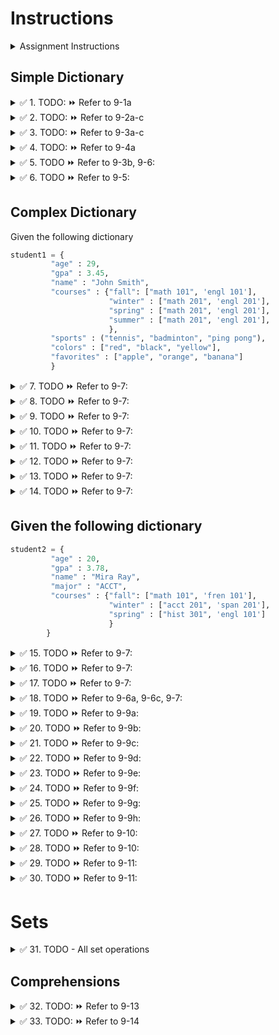 # Instructions


<details>
  <summary>
    Assignment Instructions
  </summary>

- In replit under bonuses folder -> Create a file named exam2bonus3.py
- In that file, create a function called all_todos() - use pass keyword in the function body for now
- Create a function for each todo for example TODO 1 will be in todo1()
- Call todo1() in all_todos() after the pass keyword
- Import the bonuses/exam2bonus3 module in main. Call all_todos() in main.py
- As you complete each todo, comment out the function call to that todo
- You may use the default print statement or suchi_print
</details>


## Simple Dictionary

<details>
  <summary>
    ✅ 1. TODO: ⏩ Refer to 9-1a
  </summary>

  Create an empty dictionary and print it
</details>


<details>
  <summary>
    ✅ 2. TODO: ⏩ Refer to 9-2a-c
  </summary>

  Create a dictionary with following values using all the three methods and print it

  code -> "101"  
  title -> "Twilight"  
  price -> 25.99  
  copies -> 5
</details>


<details>
  <summary>
    ✅ 3. TODO: ⏩ Refer to 9-3a-c
  </summary>

  In the above created dictionary, find the value using the user input key, without raising an exception 

  ```python
  # 3. @TODO3a-c: Access dictionary values given the key
  key = input("Enter the key to access value: ")

  # a. Using exception handling


  # b. Using IF statement


  # c. Using the method

  ```
</details>


<details>
  <summary>
    ✅ 4. TODO: ⏩ Refer to 9-4a
  </summary>
  Change the book title to - Eclipse
</details>


<details>
  <summary>
    ✅ 5. TODO ⏩ Refer to 9-3b, 9-6:
  </summary>

  - Delete dictionary element at user-specified key
  - Without raising an exception
  - Hint: Use in operator to check if key exists

  ```python
  key = input("Enter the key to delete its value: ")
  ```
</details>


<details>
  <summary>
    ✅ 6. TODO ⏩ Refer to 9-5:
  </summary>
  Print how many data elements (key/value pairs) are there in your dictionary
</details>


## Complex Dictionary
Given the following dictionary
```python
student1 = {
         "age" : 29,
         "gpa" : 3.45,
         "name" : "John Smith",
         "courses" : {"fall": ["math 101", 'engl 101'],
                      "winter" : ["math 201", 'engl 201'],
                      "spring" : ["math 201", 'engl 201'],
                      "summer" : ["math 201", 'engl 201'],
                      },
         "sports" : ("tennis", "badminton", "ping pong"),
         "colors" : ["red", "black", "yellow"],
         "favorites" : ["apple", "orange", "banana"]
         }
```


<details>
  <summary>
    ✅ 7. TODO ⏩ Refer to 9-7:
  </summary>

Print the name and age of the student like this

NAME: John Smith  
AGE: 29  

🚩 Use the dictionary keys, don't hard-code the word NAME or AGE
</details>


<details>
  <summary>
    ✅ 8. TODO ⏩ Refer to 9-7:
  </summary>
  
  Print the colors of the student each in one line, must look like this  
  red  
  black  
  yellow
</details>


<details>
  <summary>
    ✅ 9. TODO ⏩ Refer to 9-7:
  </summary>

  Print the courses taken by the student in fall, like this  
  
  MATH 101  
  ENGL 101
</details>


<details>
  <summary>
    ✅ 10. TODO ⏩ Refer to 9-7:
  </summary>
  Change the student's age to 19
</details>


<details>
  <summary>
    ✅ 11. TODO ⏩ Refer to 9-7:
  </summary>
  Add pear to the student's favorite fruits (you may add at the end)
</details>


<details>
  <summary>
    ✅ 12. TODO ⏩ Refer to 9-7:
  </summary>
  Register student for acct 101 in Fall
</details>

<details>
  <summary>
    ✅ 13. TODO ⏩ Refer to 9-7:
  </summary>
  Drop student from math 101 in winter
</details>


<details>
  <summary>
    ✅ 14. TODO ⏩ Refer to 9-7:
  </summary>
</details>


## Given the following dictionary
```python
student2 = {
         "age" : 20,
         "gpa" : 3.78,
         "name" : "Mira Ray",
         "major" : "ACCT",
         "courses" : {"fall": ["math 101", 'fren 101'],
                      "winter" : ["acct 201", 'span 201'],
                      "spring" : ["hist 301", 'engl 101']
                      }
        }
```


<details>
  <summary>
    ✅ 15. TODO ⏩ Refer to 9-7:
  </summary>
  Add pink as one of the favorite colors (colors must be a list)
</details>


<details>
  <summary>
    ✅ 16. TODO ⏩ Refer to 9-7:
  </summary>
  Add pickleball and volleyball as the student's sports (sports must be a tuple)
</details>


<details>
  <summary>
    ✅ 17. TODO ⏩ Refer to 9-7:
  </summary>
  Add two courses for this student for summer - engl 202 and span 304
</details>


<details>
  <summary>
    ✅ 18. TODO ⏩ Refer to 9-6a, 9-6c, 9-7:
  </summary>
  
  Write a statement to delete the student's favorite fruits   
  
  💡 Hint:
  - key doesn't exist for this student, so you must
  - check if key is present using in operator
  - then write the del statement
</details>


<details>
  <summary>
    ✅ 19. TODO ⏩ Refer to 9-9a:
  </summary>
  Create a copy of dictionary student2 and call it student3
</details>


<details>
  <summary>
    ✅ 20. TODO ⏩ Refer to 9-9b:
  </summary>
  Delete the elements of student3 (but keep the dictionary)
</details>


<details>
  <summary>
    ✅ 21. TODO ⏩ Refer to 9-9c:
  </summary>
  Get the favorite fruits of student2 without raising an exception. Don't use the IF statement.
</details>


<details>
  <summary>
    ✅ 22. TODO ⏩ Refer to 9-9d:
  </summary>
  Using ONE statement with update() method, change the gpa of student2 to 3.84 and add new key cwid as 30088999
</details>


<details>
  <summary>
    ✅ 23. TODO ⏩ Refer to 9-9e:
  </summary>
  Print all the dictionary's keys and associated values of the student1 dictionary
</details>


<details>
  <summary>
    ✅ 24. TODO ⏩ Refer to 9-9f:
  </summary>
  Print the keys of student2 dictionary
</details>


<details>
  <summary>
    ✅ 25. TODO ⏩ Refer to 9-9g:
  </summary>
  Print just the values of student1
</details>


<details>
  <summary>
    ✅ 26. TODO ⏩ Refer to 9-9h:
  </summary>
  Delete major and its value from the student2 dictionary - use a method (not del statement)
</details>


<details>
  <summary>
    ✅ 27. TODO ⏩ Refer to 9-10:
  </summary>
  Pickle the dictionary student1 and save it in file named student1.txt
</details>


<details>
  <summary>
    ✅ 28. TODO ⏩ Refer to 9-10:
  </summary>
  Pickle the dictionary student2 and save it in file named student2.txt
</details>


<details>
  <summary>
    ✅ 29. TODO ⏩ Refer to 9-11:
  </summary>
  Unpickle student1.txt and print that dictionary
</details>


<details>
  <summary>
    ✅ 30. TODO ⏩ Refer to 9-11:
  </summary>
  Unpickle student2.txt and print that dictionary
</details>


# Sets

<details>
  <summary>
    ✅ 31. TODO - All set operations
  </summary>

  1. Create an empty set named honor_roll_students  
  ⏩ Refer to 9-12-1

  2. Create a set named comp_sci_students with values John, Jimmy, Reagan, Keenan, Timmy, Jonathan  
  ⏩ Refer to 9-12-2a
  3. Create a set named comp_sci_students2 with the list given below  
names = ["Mary", "Priya", "Anna", "Christina", "Karen", "Michelle"]  
⏩ Refer to 9-12-2b
4. Add elements of comp_sci_students2 to comp_sci_students  
⏩ Refer to 9-12-4b1
5. Create a tuple named t_students with four names of your choice - ⏩ Refer to 7-27c, and add the elements of t_students to the set comp_sci_students  
⏩ Refer to 9-12-4b2
6. Add the first five students of the list below to the honor_roll_students set you created in 1. 💡 Hint: slice the list and then use the update method  
list1 = ["Jonathan", "Jeremy", "Tiffany", "Malachi", "Keenan", "Peter", "Daniel"]
7. Add a student Brittany to both comp_sci_students and honor_roll_students (in two statements)  
⏩ Refer to 9-12-4a
8. Write statements for two different ways to remove John from honor_roll_students. Comment out the one that is raising an exception.  
⏩ Refer to 9-12-4c,4d
### Set Operations:
9. Print the computer science students that are also in the honor roll  
⏩ Refer to 9-12-8
10. Get all the students from both computer science and honor roll sets, in a set and print it  
⏩ Refer to 9-12-7
11. Print the computer science students that are not in the honor roll  
⏩ Refer to 9-12-9
12. Print the honor roll students that are not computer science students  
⏩ Refer to 9-12-9
13. Print all the students in both the lists, except for those who are both computer science students and in the honor roll  
⏩ Refer to 9-12-10
</details>


## Comprehensions

<details>
  <summary>
    ✅ 32. TODO: ⏩ Refer to 9-13
  </summary>
  
  From the list given, create a set with elements that are > 25 - using set comprehension  
  my_list = [25, 45, 56, 23, 17, 34, 33, 67, 20, 22, 78]
</details>


<details>
  <summary>
    ✅ 33. TODO: ⏩ Refer to 9-14
  </summary>

  Given the dictionary of products and prices in pounds
- Create another dictionary with products and prices in dollars rounded to two decimal places (Hint: Use round())
- The conversion rate is the variable pound_to_dollar
- Use dictionary comprehension

```python
# Given the dictionary of products and prices in pounds, create another dictionary with products and prices in dollars rounded to two decimal places

old_price = {'milk': 0.78, 'coffee': 1.9, 'bread': 1.7, 'eggs': 2.5}
pound_to_dollar = 1.32
```

</details>

